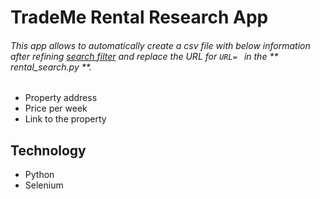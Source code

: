 # TradeMe Rental Research App

###### This app allows to automatically create a csv file with below information after refining [search filter](https://www.trademe.co.nz/a/property/residential/rent) and replace the URL for `URL= ` in the ** rental_search.py **.
- Property address
- Price per week
- Link to the property


## Technology
- Python
- Selenium


